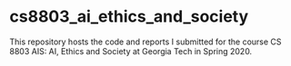 # cs8803_ai_ethics_and_society

This repository hosts the code and reports I submitted for the course CS 8803 AIS: AI, Ethics and Society at Georgia Tech in Spring 2020.
